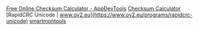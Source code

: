[Free Online Checksum Calculator - AppDevTools](https://www.appdevtools.com/checksum-calculator)
[Checksum Calculator](http://checksumcalculator.com/index.html)
[RapidCRC Unicode | www.ov2.eu](https://www.ov2.eu/programs/rapidcrc-unicode)
[smartmontools](https://www.smartmontools.org/)
